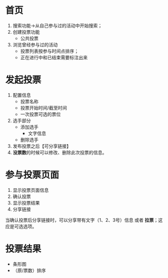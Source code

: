 # 首页

1. 搜索功能→从自己参与过的活动中开始搜索；
2. 创建投票功能
   - 公共投票
3. 浏览曾经参与过的活动
   - 投票列表按参与时间点排序；
   - 正在进行中和已结束需要标注出来

# 发起投票

1. 配置信息
   - 投票名称
   - 投票开始时间/截至时间
   - 一次投票可选的票位
2. 选手部分
   - 添加选手
     - 文字信息
   - 删除选手
3. 发布投票之后【可分享链接】 
4. **没票数**的时候可以修改、删除此次投票的信息。

# 参与投票页面

1. 显示投票页面信息
2. 确认投票
3. 显示投票结果
4. 分享链接

当确认投票后分享链接时，可以分享带有文字（1、2、3号）信息 或者 **拉票**；这应是可选选项。  

# 投票结果

- 条形图
- （原/票数）排序